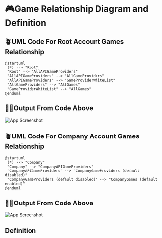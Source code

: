 # 🎮Game Relationship Diagram and Definition


## 🪴UML Code For Root Account Games Relationship

```uml
@startuml
 (*) --> "Root"
 "Root" --> "AllAPIGameProviders"
 "AllAPIGameProviders" --> "AllGameProviders"
 "AllAPIGameProviders" --> "GameProviderWhiteList"
 "AllGameProviders" --> "AllGames"
 "GameProviderWhiteList" --> "AllGames"
@enduml
```


## 👨‍💻Output From Code Above

![App Screenshot](http://www.plantuml.com/plantuml/png/SoWkIImgAStDuLBGqD9KqDMrKr0AoiylKUA2qX0XnvmSnm1FzyJSr82Y_BBCbDIYOYKkhC883IIeHXOBpyWiIVN9B2w1Qi5ZEj1K77enr3cavgK0VGa0)

## 🪴UML Code For Company Account Games Relationship

```uml
@startuml
 (*) --> "Company"
 "Company" --> "CompanyAPIGameProviders"
 "CompanyAPIGameProviders" --> "CompanyGameProviders (default disabled)"
 "CompanyGameProviders (default disabled)" --> "CompanyGames (default enabled)"
@enduml
```


## 👨‍💻Output From Code Above

![App Screenshot](http://www.plantuml.com/plantuml/png/SoWkIImgAStDuLBGqD9KqDMrKr1opiyjICohLE92C54a70CytHDpKmEAyiioKrABYk4ACQLGDQ98AMYafAObbkQKAAHa5YScvQIcQ2fn4QqKqs0aLQbvCFCSKlDIW9u30000)


## Definition
